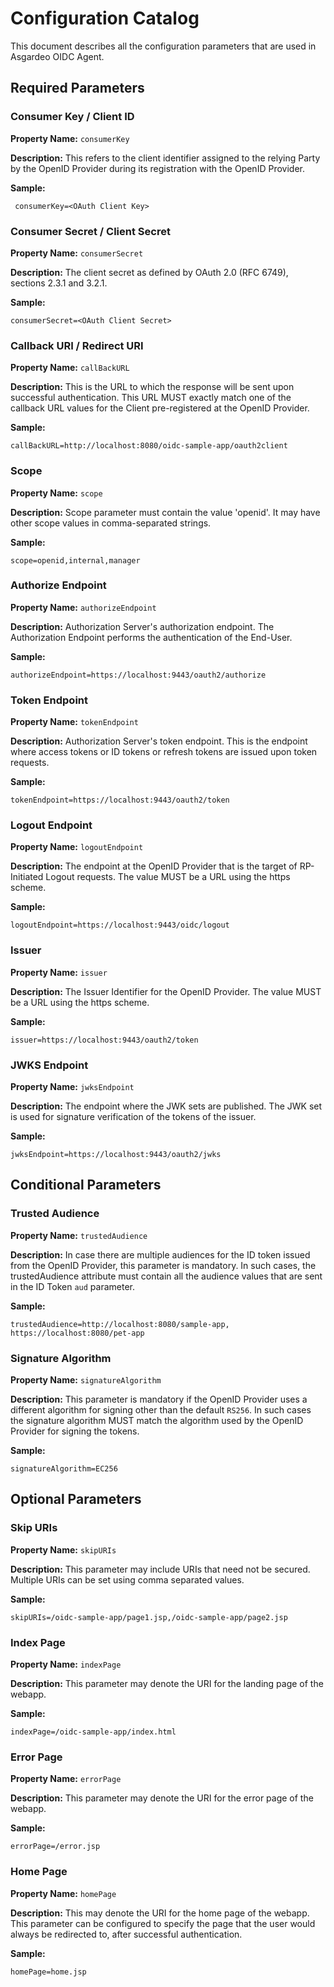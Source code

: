 # Configuration Catalog

This document describes all the configuration parameters that are used in Asgardeo OIDC Agent.

## Required Parameters
### Consumer Key / Client ID
**Property Name:** `consumerKey`

**Description:** This refers to the client identifier assigned to the relying Party by the OpenID Provider during its
 registration with the OpenID Provider.
 
 **Sample:** 
 
```
 consumerKey=<OAuth Client Key>
```
 
### Consumer Secret / Client Secret
**Property Name:** `consumerSecret`

**Description:** The client secret as defined by OAuth 2.0 (RFC 6749), sections 2.3.1 and 3.2.1.

**Sample:** 

```
consumerSecret=<OAuth Client Secret>
```
 
 ### Callback URI / Redirect URI
**Property Name:** `callBackURL`
 
**Description:** This is the URL to which the response will be sent upon successful authentication. This URL
  MUST exactly match one of the callback URL values for the Client pre-registered at the OpenID Provider.

**Sample:** 

```
callBackURL=http://localhost:8080/oidc-sample-app/oauth2client
```

### Scope
 
**Property Name:** `scope`
 
**Description:** Scope parameter must contain the value 'openid'. It may have other scope values in comma-separated
  strings.

**Sample:** 

```
scope=openid,internal,manager
```

### Authorize Endpoint
**Property Name:** `authorizeEndpoint`
 
**Description:** Authorization Server's authorization endpoint. The Authorization Endpoint performs the authentication of
  the End-User.

**Sample:** 

```
authorizeEndpoint=https://localhost:9443/oauth2/authorize
```

### Token Endpoint
 
**Property Name:** `tokenEndpoint`
 
**Description:** Authorization Server's token endpoint. This is the endpoint where access tokens or ID tokens or
  refresh tokens are issued upon token requests.

**Sample:** 

```
tokenEndpoint=https://localhost:9443/oauth2/token
```

### Logout Endpoint
 
**Property Name:** `logoutEndpoint`
 
**Description:** The endpoint at the OpenID Provider that is the target of RP-Initiated Logout requests. The value MUST
  be a URL using the https scheme. 

**Sample:** 

```
logoutEndpoint=https://localhost:9443/oidc/logout
```

 ### Issuer
 
**Property Name:** `issuer`
 
**Description:** The Issuer Identifier for the OpenID Provider. The value MUST be a URL using the https scheme. 

**Sample:** 

```
issuer=https://localhost:9443/oauth2/token
```

### JWKS Endpoint
 
**Property Name:** `jwksEndpoint`
 
**Description:** The endpoint where the JWK sets are published. The JWK set is used for signature verification of the
  tokens of the issuer.

**Sample:** 

```
jwksEndpoint=https://localhost:9443/oauth2/jwks
```

## Conditional Parameters
### Trusted Audience
**Property Name:** `trustedAudience`
 
**Description:** In case there are multiple audiences for the ID token issued from the OpenID Provider, this parameter is
  mandatory. In such cases, the trustedAudience attribute must contain all the audience values that are sent in the
   ID Token `aud` parameter.

**Sample:** 

```
trustedAudience=http://localhost:8080/sample-app, https://localhost:8080/pet-app
```
### Signature Algorithm
**Property Name:** `signatureAlgorithm`
 
**Description:** This parameter is mandatory if the OpenID Provider uses a different algorithm for signing other than
  the default `RS256`. In such cases the signature algorithm MUST match the algorithm used by the OpenID Provider for
   signing the tokens.

**Sample:** 

```
signatureAlgorithm=EC256
```

## Optional Parameters

### Skip URIs

**Property Name:** `skipURIs`
 
**Description:** This parameter may include URIs that need not be secured. Multiple URIs can be set using comma separated
  values.

**Sample:** 

```
skipURIs=/oidc-sample-app/page1.jsp,/oidc-sample-app/page2.jsp
```

### Index Page

**Property Name:** `indexPage`
 
**Description:** This parameter may denote the URI for the landing page of the webapp.

**Sample:** 

```
indexPage=/oidc-sample-app/index.html
```
### Error Page

**Property Name:** `errorPage`
 
**Description:** This parameter may denote the URI for the error page of the webapp.

**Sample:** 

```
errorPage=/error.jsp
```

### Home Page

**Property Name:** `homePage`

**Description:** This may denote the URI for the home page of the webapp. This parameter can be configured to specify 
the page that the user would always be redirected to, after successful authentication.


**Sample:**

```
homePage=home.jsp
```
